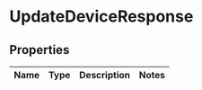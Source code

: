 
# UpdateDeviceResponse

## Properties
Name | Type | Description | Notes
------------ | ------------- | ------------- | -------------



